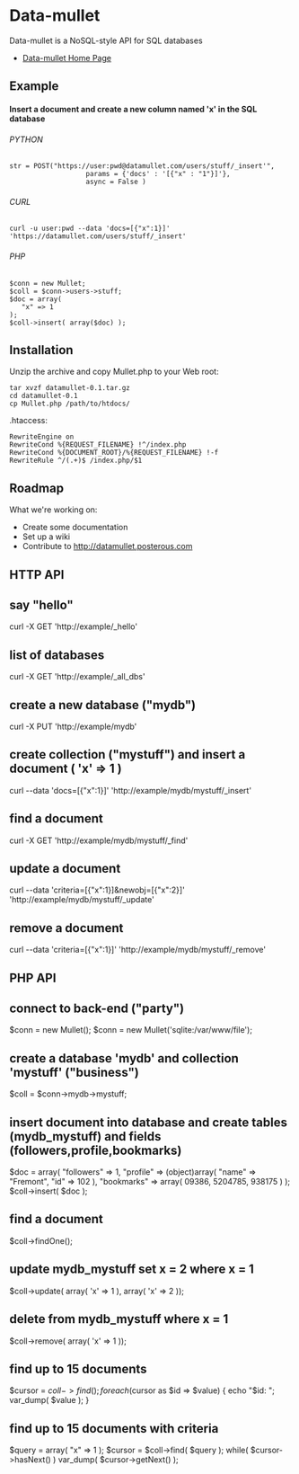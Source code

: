 # Data-mullet

Data-mullet is a NoSQL-style API for SQL databases

* [Data-mullet Home Page](https://datamullet.com)

## Example

#### Insert a document and create a new column named 'x' in the SQL database

###### PYTHON

	str = POST("https://user:pwd@datamullet.com/users/stuff/_insert'",
	                   params = {'docs' : '[{"x" : "1"}]'},
	                   async = False )

###### CURL

	curl -u user:pwd --data 'docs=[{"x":1}]' 'https://datamullet.com/users/stuff/_insert'

###### PHP

	$conn = new Mullet;
	$coll = $conn->users->stuff;
	$doc = array( 
	   "x" => 1
	);
	$coll->insert( array($doc) );

## Installation

Unzip the archive and copy Mullet.php to your Web root:

    tar xvzf datamullet-0.1.tar.gz
    cd datamullet-0.1
    cp Mullet.php /path/to/htdocs/

.htaccess:

    RewriteEngine on
    RewriteCond %{REQUEST_FILENAME} !^/index.php
    RewriteCond %{DOCUMENT_ROOT}/%{REQUEST_FILENAME} !-f
    RewriteRule ^/(.+)$ /index.php/$1

## Roadmap

What we're working on:

* Create some documentation
* Set up a wiki
* Contribute to http://datamullet.posterous.com

## HTTP API

say "hello"
-------
curl -X GET 'http://example/_hello'

list of databases
-------
curl -X GET 'http://example/_all_dbs'

create a new database ("mydb")
-------
curl -X PUT 'http://example/mydb'

create collection ("mystuff") and insert a document ( 'x' => 1 )
-------
curl --data 'docs=[{"x":1}]' 'http://example/mydb/mystuff/_insert'

find a document
-------
curl -X GET 'http://example/mydb/mystuff/_find'

update a document
-------
curl --data 'criteria=[{"x":1}]&newobj=[{"x":2}]' 'http://example/mydb/mystuff/_update'

remove a document
-------
curl --data 'criteria=[{"x":1}]' 'http://example/mydb/mystuff/_remove'

## PHP API

connect to back-end ("party")
-------
$conn = new Mullet();
$conn = new Mullet('sqlite:/var/www/file');

create a database 'mydb' and collection 'mystuff' ("business")
-------
$coll = $conn->mydb->mystuff; 

insert document into database and create tables (mydb_mystuff) 
and fields (followers,profile,bookmarks)
-------
$doc = array( 
   "followers" => 1,
   "profile" => (object)array(
	    "name" => "Fremont",
      "id" => 102
   ),
   "bookmarks" => array(
	    09386,
	    5204785,
	    938175
	  )
);
$coll->insert( $doc );

find a document
-------
$coll->findOne();

update mydb_mystuff set x = 2 where x = 1
-------
$coll->update( array( 'x' => 1 ), array( 'x' => 2 ));

delete from mydb_mystuff where x = 1
-------
$coll->remove( array( 'x' => 1 ));

find up to 15 documents
-------
$cursor = $coll->find();
foreach ($cursor as $id => $value) {
    echo "$id: ";
    var_dump( $value );
}

find up to 15 documents with criteria
-------
$query = array( "x" => 1 );
$cursor = $coll->find( $query );
while( $cursor->hasNext() )
    var_dump( $cursor->getNext() );


